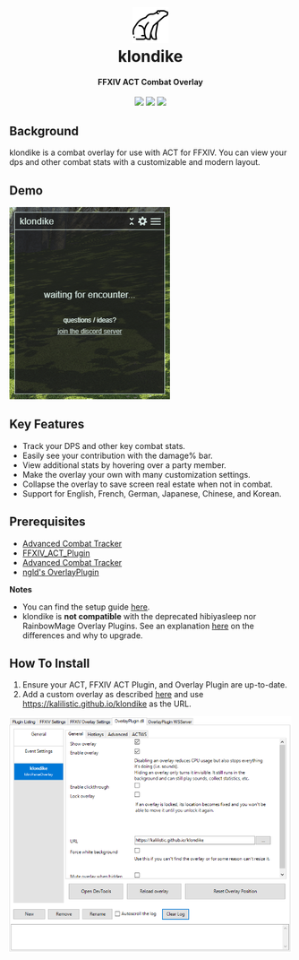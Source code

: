 <h1 align="center">
  <br><a href="https://github.com/kalilistic/klondike"><img src="img/bannerIcon.png"></a>
  <br>klondike<br>
</h1>
<h4 align="center">FFXIV ACT Combat Overlay</h4>

<p align="center">
  <a href="https://ci.appveyor.com/project/kalilistic/klondike/branch/master"><img src="https://img.shields.io/appveyor/ci/kalilistic/klondike"></a>
  <a href="https://github.com/kalilistic/klondike/blob/master/LICENSE"><img src="https://img.shields.io/github/license/kalilistic/klondike?color=lightgrey"></a>
  <a href="https://discord.gg/ftn4k7x"><img src="https://img.shields.io/badge/chat-on%20discord-7289da.svg"></a>
</p>

## Background

klondike is a combat overlay for use with ACT for FFXIV. You can view your dps and other combat stats with a customizable and modern layout.

## Demo

![image](img/demo.gif)

## Key Features

* Track your DPS and other key combat stats.
* Easily see your contribution with the damage% bar.
* View additional stats by hovering over a party member.
* Make the overlay your own with many customization settings.
* Collapse the overlay to save screen real estate when not in combat.
* Support for English, French, German, Japanese, Chinese, and Korean.

## Prerequisites

* <a href="https://github.com/EQAditu/AdvancedCombatTracker">Advanced Combat Tracker</a>
* <a href="https://github.com/ravahn/FFXIV_ACT_Plugin">FFXIV_ACT_Plugin</a>
* <a href="https://github.com/EQAditu/AdvancedCombatTracker">Advanced Combat Tracker</a>
* <a href="https://github.com/ngld/OverlayPlugin">ngld's OverlayPlugin</a>

**Notes**
* You can find the setup guide <a href="https://github.com/FFXIV-ACT/setup-guide#readme">here</a>.
* klondike is **not compatible** with the deprecated hibiyasleep nor RainbowMage Overlay Plugins. See an explanation 
  <a href="https://gist.github.com/ngld/e2217563bbbe1750c0917217f136687d#what-is-the-difference-between-the-ngld-overlayplugin-and-hibiyasleep-overlayplugin">here</a> on the differences and why to upgrade.

## How To Install

1. Ensure your ACT, FFXIV ACT Plugin, and Overlay Plugin are up-to-date.
2. Add a custom overlay as described <a href="https://github.com/FFXIV-ACT/setup-guide#custom-overlays">here</a> and use https://kalilistic.github.io/klondike as the URL.

<img src="img/setup.png"></a>
